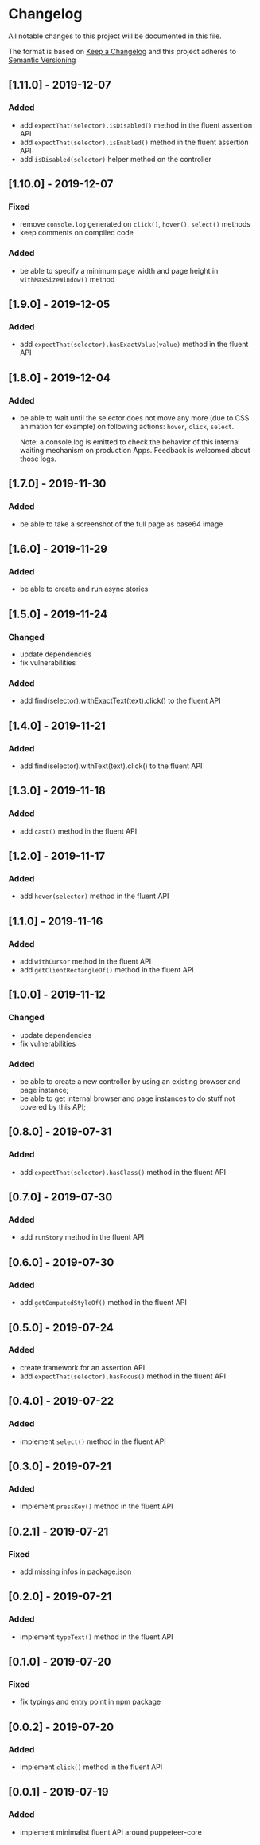 # Changelog

All notable changes to this project will be documented in this file.

The format is based on [Keep a Changelog](http://keepachangelog.com/en/1.0.0/)
and this project adheres to [Semantic Versioning](http://semver.org/spec/v2.0.0.html)

## [1.11.0] - 2019-12-07

### Added

- add `expectThat(selector).isDisabled()` method in the fluent assertion API
- add `expectThat(selector).isEnabled()` method in the fluent assertion API
- add `isDisabled(selector)` helper method on the controller

## [1.10.0] - 2019-12-07

### Fixed

- remove `console.log` generated on `click()`, `hover()`, `select()` methods
- keep comments on compiled code

### Added

- be able to specify a minimum page width and page height in `withMaxSizeWindow()` method

## [1.9.0] - 2019-12-05

### Added

- add `expectThat(selector).hasExactValue(value)` method in the fluent API

## [1.8.0] - 2019-12-04

### Added

- be able to wait until the selector does not move any more (due to CSS animation for example) on following actions: `hover`, `click`, `select`.

  Note: a console.log is emitted to check the behavior of this internal waiting mechanism on production Apps. Feedback is welcomed about those logs.

## [1.7.0] - 2019-11-30

### Added

- be able to take a screenshot of the full page as base64 image

## [1.6.0] - 2019-11-29

### Added

- be able to create and run async stories

## [1.5.0] - 2019-11-24

### Changed

- update dependencies
- fix vulnerabilities

### Added

- add find(selector).withExactText(text).click() to the fluent API

## [1.4.0] - 2019-11-21

### Added

- add find(selector).withText(text).click() to the fluent API

## [1.3.0] - 2019-11-18

### Added

- add `cast()` method in the fluent API

## [1.2.0] - 2019-11-17

### Added

- add `hover(selector)` method in the fluent API

## [1.1.0] - 2019-11-16

### Added

- add `withCursor` method in the fluent API
- add `getClientRectangleOf()` method in the fluent API

## [1.0.0] - 2019-11-12

### Changed

- update dependencies
- fix vulnerabilities

### Added

- be able to create a new controller by using an existing browser and page instance;
- be able to get internal browser and page instances to do stuff not covered by this API;

## [0.8.0] - 2019-07-31

### Added

- add `expectThat(selector).hasClass()` method in the fluent API

## [0.7.0] - 2019-07-30

### Added

- add `runStory` method in the fluent API

## [0.6.0] - 2019-07-30

### Added

- add `getComputedStyleOf()` method in the fluent API

## [0.5.0] - 2019-07-24

### Added

- create framework for an assertion API
- add `expectThat(selector).hasFocus()` method in the fluent API

## [0.4.0] - 2019-07-22

### Added

- implement `select()` method in the fluent API

## [0.3.0] - 2019-07-21

### Added

- implement `pressKey()` method in the fluent API

## [0.2.1] - 2019-07-21

### Fixed

- add missing infos in package.json

## [0.2.0] - 2019-07-21

### Added

- implement `typeText()` method in the fluent API

## [0.1.0] - 2019-07-20

### Fixed

- fix typings and entry point in npm package

## [0.0.2] - 2019-07-20

### Added

- implement `click()` method in the fluent API

## [0.0.1] - 2019-07-19

### Added

- implement minimalist fluent API around puppeteer-core
